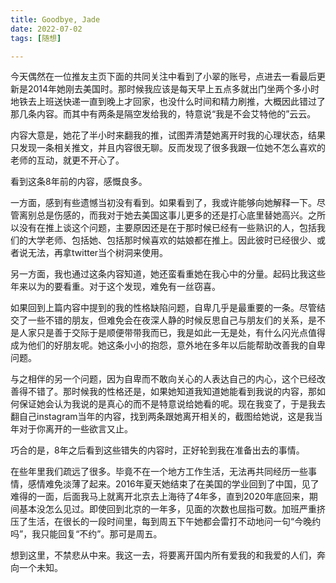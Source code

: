 ```yaml
---
title: Goodbye, Jade
date: 2022-07-02
tags: [随想]

---
```


今天偶然在一位推友主页下面的共同关注中看到了小翠的账号，点进去一看最后更新是2014年她刚去美国时。那时候我应该是每天早上五点多就出门坐两个多小时地铁去上班送快递一直到晚上才回家，也没什么时间和精力刷推，大概因此错过了那几条内容。而其中有两条是隔空发给我的，特意说“我是不会艾特他的”云云。

内容大意是，她花了半小时来翻我的推，试图弄清楚她离开时我的心理状态，结果只发现一条相关推文，并且内容很无聊。反而发现了很多我跟一位她不怎么喜欢的老师的互动，就更不开心了。

看到这条8年前的内容，感慨良多。

一方面，感到有些遗憾当初没有看到。如果看到了，我或许能够向她解释一下。尽管离别总是伤感的，而我对于她去美国这事儿更多的还是打心底里替她高兴。之所以没有在推上谈这个问题，主要原因还是在于那时候已经有一些熟识的人，包括我们的大学老师、包括她、包括那时候喜欢的姑娘都在推上。因此彼时已经很少、或者说无法，再拿twitter当个树洞来使用。

另一方面，我也通过这条内容知道，她还蛮看重她在我心中的分量。起码比我这些年来以为的要看重。对于这个发现，难免有一丝窃喜。

如果回到上篇内容中提到的我的性格缺陷问题，自卑几乎是最重要的一条。尽管结交了一些不错的朋友，但难免会在夜深人静的时候反思自己与朋友们的关系，是不是人家只是善于交际于是顺便带带我而已，我是如此一无是处，有什么闪光点值得成为他们的好朋友呢。她这条小小的抱怨，意外地在多年以后能帮助改善我的自卑问题。

与之相伴的另一个问题，因为自卑而不敢向关心的人表达自己的内心，这个已经改善得不错了。那时候我的性格还是，如果她知道我知道她能看到我说的内容，那如何保证她会认为我说的是真心的而不是特意说给她看的呢。现在我变了，于是我去翻自己instagram当年的内容，找到两条跟她离开相关的，截图给她说，这是我当年对于你离开的一些欲言又止。

巧合的是，8年之后看到这些错失的内容时，正好轮到我在准备出去的事情。

在些年里我们疏远了很多。毕竟不在一个地方工作生活，无法再共同经历一些事情，感情难免淡薄了起来。2016年夏天她结束了在美国的学业回到了中国，见了难得的一面，后面我马上就离开北京去上海待了4年多，直到2020年底回来，期间基本没怎么见过。即使回到北京的一年多，见面的次数也屈指可数。加班严重挤压了生活，在很长的一段时间里，每到周五下午她都会雷打不动地问一句“今晚约吗”，我只能回复“不约”。那可是周五。

想到这里，不禁悲从中来。我这一去，将要离开国内所有爱我的和我爱的人们，奔向一个未知。